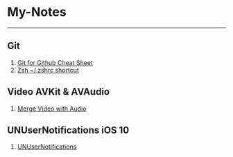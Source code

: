 # My-Notes
---------------------------------
## Git 
1. [Git for Github Cheat Sheet](GitCheatSheet.md)
2. [Zsh ~/.zshrc shortcut](zshrc.md)

## Video AVKit & AVAudio

1. [Merge Video with Audio](MergeVideoAudio.md)

## UNUserNotifications iOS 10

1. [UNUserNotifications](UNUserNotifications.md)
